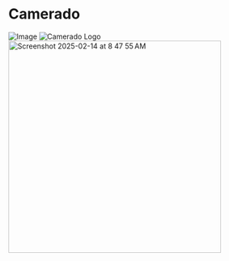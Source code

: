 # Camerado
![Image](https://github.com/user-attachments/assets/5691b528-cd15-4ab7-aac6-d5b3f9baac93)
![Camerado Logo](https://github.com/user-attachments/assets/155be787-e9cf-4d9e-94eb-0f6d6c17f4b5)
<img width="420" alt="Screenshot 2025-02-14 at 8 47 55 AM" src="https://github.com/user-attachments/assets/236ac782-7e20-464b-99aa-2e66c0277778" />
